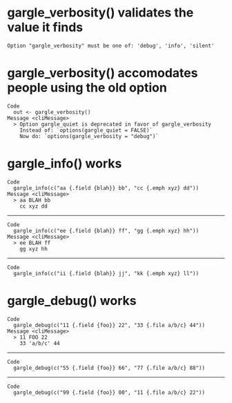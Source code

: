 # gargle_verbosity() validates the value it finds

    Option "gargle_verbosity" must be one of: 'debug', 'info', 'silent'

# gargle_verbosity() accomodates people using the old option

    Code
      out <- gargle_verbosity()
    Message <cliMessage>
      > Option gargle_quiet is deprecated in favor of gargle_verbosity
        Instead of: `options(gargle_quiet = FALSE)`
        Now do: `options(gargle_verbosity = "debug")`

# gargle_info() works

    Code
      gargle_info(c("aa {.field {blah}} bb", "cc {.emph xyz} dd"))
    Message <cliMessage>
      > aa BLAH bb
        cc xyz dd

---

    Code
      gargle_info(c("ee {.field {blah}} ff", "gg {.emph xyz} hh"))
    Message <cliMessage>
      > ee BLAH ff
        gg xyz hh

---

    Code
      gargle_info(c("ii {.field {blah}} jj", "kk {.emph xyz} ll"))

# gargle_debug() works

    Code
      gargle_debug(c("11 {.field {foo}} 22", "33 {.file a/b/c} 44"))
    Message <cliMessage>
      > 11 FOO 22
        33 'a/b/c' 44

---

    Code
      gargle_debug(c("55 {.field {foo}} 66", "77 {.file a/b/c} 88"))

---

    Code
      gargle_debug(c("99 {.field {foo}} 00", "11 {.file a/b/c} 22"))

